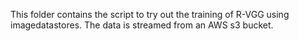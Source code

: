 This folder contains the script to try out the training of R-VGG using imagedatastores. The data is streamed from an AWS s3 bucket.
